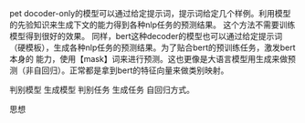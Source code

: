 pet
docoder-only的模型可以通过给定提示词，提示词给定几个样例。利用模型的先验知识来生成下文的能力得到各种nlp任务的预测结果。
这个方法不需要训练模型得到很好的效果。
同样，bert这种decoder的模型也可以通过给定提示词（硬模板），生成各种nlp任务的预测结果。为了贴合bert的预训练任务，激发bert本身的
能力，使用【mask】词来进行预测。这也更像是大语言模型用生成来做预测（非自回归）。正常都是拿到bert的特征向量来做类别映射。


判别模型  生成模型
判别任务  生成任务
自回归方式。
  
思想

